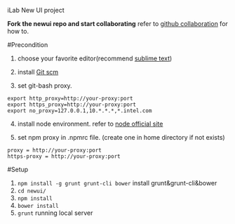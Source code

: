 iLab New UI project

**Fork the newui repo and start collaborating** refer to [github collaboration](https://help.github.com/articles/using-pull-requests/) for how to.

#Precondition

1. choose your favorite editor(recommend [sublime text](http://www.sublimetext.com/))

2. install [Git scm](https://msysgit.github.io/)

3. set git-bash proxy.
````
export http_proxy=http://your-proxy:port
export https_proxy=http://your-proxy:port
export no_proxy=127.0.0.1,10.*.*.*,*.intel.com
````

4. install node environment. refer to [node official site](https://nodejs.org/)

5. set npm proxy in .npmrc file. (create one in home directory if not exists)
````
proxy = http://your-proxy:port
https-proxy = http://your-proxy:port
````


#Setup

1. `npm install -g grunt grunt-cli bower` install grunt&grunt-cli&bower
2. `cd newui/` 
3. `npm install`
4. `bower install`
5. `grunt` running local server
